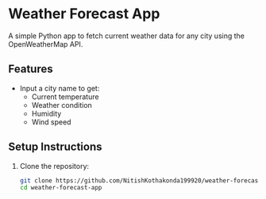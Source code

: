 
# Weather Forecast App

A simple Python app to fetch current weather data for any city using the OpenWeatherMap API.

## Features
- Input a city name to get:
  - Current temperature
  - Weather condition
  - Humidity
  - Wind speed

## Setup Instructions
1. Clone the repository:
   ```bash
   git clone https://github.com/NitishKothakonda199920/weather-forecast-new.git
   cd weather-forecast-app
